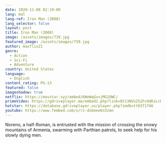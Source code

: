 ```yaml
---
date: 2020-11-08 02:19:00
lang: mal
lang-ref: Iron Man (2008)
lang_selector: false
layout: post
title: Iron Man (2008)
image: /assets/images/739.jpg
featured_image: /assets/images/739.jpg
author: maxflix21
genre:
  - Action
  - Sci-Fi
  - Adventure
country: United States
language:
  - English
content_rating: PG-13
featured: false
imageshadow: true
netflix: https://movstar.xyz/embed/KWeWqGvvjMG1OWC/
primeVideo: https://gdriveplayer.me/embed2.php?link=QY13NS%252Fv9dKsLcDd4ULsqgkmWoKNO0AT9HnU4C1EEpRGKk1IetFGi%252Bar00bvamksvzd5lxjtTxR0AjlvREUvT1YgYzCDkmjwCH%252FYaea4RfiD5OjTBaU4MrVJS73Zd4X5RmRaEWl6unK54UKROqm1DyuuqMTcD8IWKPeISFLO%252BuD7IFFc175A57hCCP8mdE%252Bws%253D
hotstar: https://database.gdriveplayer.us/player.php?imdb=tt0371746
youtube: https://www.fembed.com/v/rz-dxbeee6n3zmn
---
```

Noreno, a half-Roman, is entrusted with the mission of crossing the snowy mountains of Armenia, swarming with Parthian patrols, to seek help for his slowly dying men.
